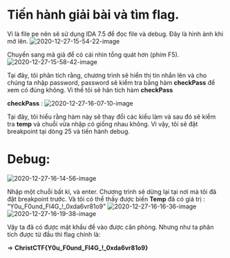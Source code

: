 # Tiến hành giải bài và tìm flag.

 Vì là file pe nên sẽ sử dụng IDA 7.5 để đọc file và debug. Đây là hình ảnh khi mở lên.
 ![2020-12-27-15-54-22-image](https://user-images.githubusercontent.com/51186443/103168238-0e5f7b00-4864-11eb-8797-51fecada5c3a.png)

 Chuyển sang mã giả để có cái nhìn tổng quát hơn (phím F5).
 ![2020-12-27-15-58-42-image](https://user-images.githubusercontent.com/51186443/103168240-0f90a800-4864-11eb-823b-7ef466a2ff2e.png)

 Tại đây, tôi phân tích rằng, chương trình sẽ hiển thị tin nhắn lên và cho chúng ta nhập password, password sẽ kiểm tra bằng hàm **checkPass** để xem có đúng không. Vì thế tôi sẽ hân tích hàm **checkPass**

 **checkPass** :
 ![2020-12-27-16-07-10-image](https://user-images.githubusercontent.com/51186443/103168241-10293e80-4864-11eb-8879-a28377e36a47.png)

 Tại đây, tôi hiểu rằng hàm này sẽ thay đổi các kiểu làm và sau đó sẽ kiểm tra **temp** và chuỗi vừa nhập có giống nhau không. Vì vậy, tôi sẽ đặt breakpoint tại dòng 25 và tiến hành debug.

# Debug:

 ![2020-12-27-16-14-56-image](https://user-images.githubusercontent.com/51186443/103168242-10c1d500-4864-11eb-8633-0c02c4d0c1c2.png)
 
 Nhập một chuỗi bất kì, và enter.
 Chương trình sẽ dừng lại tại nơi mà tôi đã đặt breakpoint trước. Và tôi có thể thấy được biến **Temp** đã có giá trị : "Y0u_F0und_Fl4G_!_0xda6vr81o9"
 ![2020-12-27-16-16-36-image](https://user-images.githubusercontent.com/51186443/103168244-115a6b80-4864-11eb-945b-5f61f0e10b34.png)
 ![2020-12-27-16-19-38-image](https://user-images.githubusercontent.com/51186443/103168246-11f30200-4864-11eb-9fe8-1d84d244bdb0.png)

 Vậy ta đã có được mật khẩu để vào được căn phòng. Nhưng như ta phân tích được từ đầu thì flag chính là:

 => **ChristCTF{Y0u_F0und_Fl4G_!_0xda6vr81o9}**
